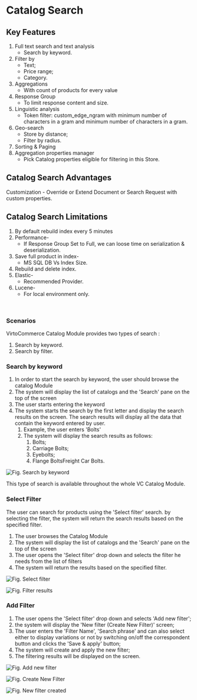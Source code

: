 # Catalog Search

## Key Features

1. Full text search and text analysis​
     - Search by keyword.
1. Filter by​
     - Text;
     - Price range;
     - Category.
1. Aggregations​
     - With count of products for every value
1. Response Group​
     - To limit response content and size.
1. Linguistic analysis​
     - Token filter: custom_edge_ngram with minimum number of characters in a gram and​
     minimum number of characters in a gram.
1. Geo-search​
     - Store by distance;
     - Filter by radius.
1. Sorting & Paging​
1. Aggregation properties manager​
     - Pick Catalog properties eligible for filtering in this Store.

## Catalog Search Advantages

Customization - Override or Extend Document or Search Request with custom properties.

## Catalog Search Limitations

1. By default rebuild index every 5 minutes​
1. Performance​-
     - If Response Group Set to Full, we can loose time on serialization & deserialization.
1. Save full product in index​-
     - MS SQL DB Vs Index Size.
1. Rebuild and delete index​.
1. Elastic​-
     - Recommended Provider.
1. Lucene-​
     - For local environment only.

​
### Scenarios

VirtoCommerce Catalog Module provides two types of search :

1. Search by keyword.
1. Search by filter.

### Search by keyword

1. In order to start the search by keyword, the user should browse the catalog Module 
1. The system will display the list of catalogs and the 'Search' pane on the top of the screen 
1. The user starts entering the keyword
1. The system starts the search by the first letter and display the search results on the screen. The search results will display all the data that contain the keyword entered by user.
     1. Example, the user enters 'Bolts'
     1. The system will display the search results as follows:
         1. Bolts;
         1. Carriage Bolts;
         1. Eyebolts;
         1. Flange BoltsFreight Car Bolts.

![Fig. Search by keyword](media/screen-search-by-keyword.png)

This type of search is available throughout the whole VC Catalog Module.

### Select Filter

The user can search for products using the 'Select filter' search. by selecting the filter, the system will return the search results based on the specified filter.

1. The user browses the Catalog Module
1. The system will display the list of catalogs and the 'Search' pane on the top of the screen
1. The user opens the 'Select filter' drop down and selects the filter he needs from the list of filters
1. The system will return the results based on the specified filter.

![Fig. Select filter](media/screen-select-filter.png)

![Fig. Filter results](media/screen-filter-results.png)

### Add Filter

1. The user opens the 'Select filter' drop down and selects 'Add new filter';
1. the system will display the 'New filter (Create New Filter)' screen;
1. The user enters the 'Filter Name', 'Search phrase' and can also select either to display variations or not by switching on/off the correspondent button and clicks the 'Save & apply' button;
1. The system will create and apply the new filter;
1. The filtering results will be displayed on the screen.

![Fig. Add new filter](media/screen-add-new-filter.png)

![Fig. Create New Filter](media/screen-create-new-filter.png)

![Fig. New filter created](media/screen-new-filter-created.png)

